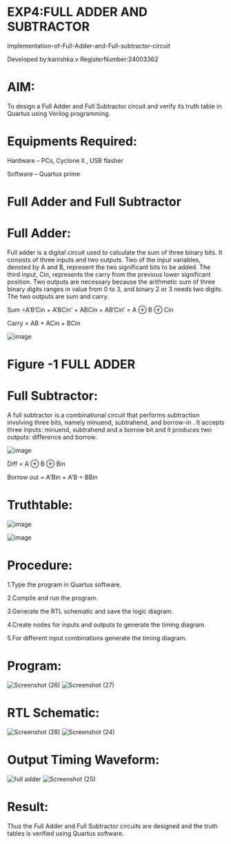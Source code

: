 # **EXP4:FULL ADDER AND SUBTRACTOR**

Implementation-of-Full-Adder-and-Full-subtractor-circuit

Developed by:kanishka.v   RegisterNumber:24003362

# **AIM:**

To design a Full Adder and Full Subtractor circuit and verify its truth table in Quartus using Verilog programming.

# **Equipments Required:**

Hardware – PCs, Cyclone II , USB flasher

Software – Quartus prime

# **Full Adder and Full Subtractor**

# **Full Adder:**

Full adder is a digital circuit used to calculate the sum of three binary bits. It consists of three inputs and two outputs. Two of the input variables, denoted by A and B, represent the two significant bits to be added. The third input, Cin, represents the carry from the previous lower significant position. Two outputs are necessary because the arithmetic sum of three binary digits ranges in value from 0 to 3, and binary 2 or 3 needs two digits. The two outputs are sum and carry.

Sum =A’B’Cin + A’BCin’ + ABCin + AB’Cin’ = A ⊕ B ⊕ Cin 

Carry = AB + ACin + BCin

![image](https://github.com/naavaneetha/FULL_ADDER_SUBTRACTOR/assets/154305477/0f30ba51-5ffb-4198-845f-18e054f675e7)

# **Figure -1 FULL ADDER**

# **Full Subtractor:**

A full subtractor is a combinational circuit that performs subtraction involving three bits, namely minuend, subtrahend, and borrow-in . It accepts three inputs: minuend, subtrahend and a borrow bit and it produces two outputs: difference and borrow.

![image](https://github.com/naavaneetha/FULL_ADDER_SUBTRACTOR/assets/154305477/02b24f51-ab51-4304-9ad6-7b81ffc1ead5)

Diff = A ⊕ B ⊕ Bin 

Borrow out = A'Bin + A'B + BBin

# **Truthtable:**

![image](https://github.com/user-attachments/assets/bbfb76c1-f5b7-4883-869c-878426691da5)

![image](https://github.com/user-attachments/assets/21d352cf-6288-4275-8b2b-12df52c1fb21)



# **Procedure:**

1.Type the program in Quartus software.

2.Compile and run the program.

3.Generate the RTL schematic and save the logic diagram.

4.Create nodes for inputs and outputs to generate the timing diagram.

5.For different input combinations generate the timing diagram.

# **Program:**

![Screenshot (26)](https://github.com/user-attachments/assets/bff4f866-d090-491e-8a7c-38fe7ed22844)
![Screenshot (27)](https://github.com/user-attachments/assets/58aadb71-f359-41c1-950f-257b2676f29a)
 

# **RTL Schematic:**


![Screenshot (28)](https://github.com/user-attachments/assets/0de190fc-1df9-4952-a5d8-0c3ea172f0d7)
![Screenshot (24)](https://github.com/user-attachments/assets/ec452fb3-4802-4862-ad1e-6ae318d2caa4)



# **Output Timing Waveform:**

![full adder](https://github.com/user-attachments/assets/2c30ca4d-64c8-4025-95e3-3f36aef66cbe)
![Screenshot (25)](https://github.com/user-attachments/assets/47769ace-8cd1-4dff-8079-cbaf757ab18f)



# **Result:**

Thus the Full Adder and Full Subtractor circuits are designed and the truth tables is verified using Quartus software.



